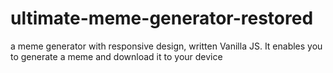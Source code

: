 # ultimate-meme-generator-restored
a meme generator with responsive design, written Vanilla JS. It enables you to generate a meme and download it to your device
